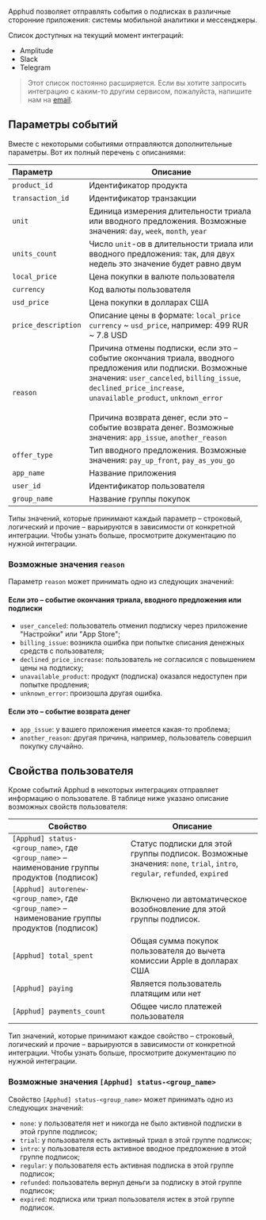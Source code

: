 Apphud позволяет отправлять события о подписках в различные сторонние приложения: системы мобильной аналитики и мессенджеры.

Список доступных на текущий момент интеграций:

* Amplitude
* Slack
* Telegram

> Этот список постоянно расширяется. Если вы хотите запросить интеграцию с каким-то другим сервисом, пожалуйста, напишите нам на [email](mailto:hi@apphud.com).
>

## Параметры событий

Вместе с некоторыми событиями отправляются дополнительные параметры. Вот их полный перечень с описаниями:

| Параметр            | Описание                                                     |
| :------------------ | ------------------------------------------------------------ |
| `product_id`        | Идентификатор продукта                                       |
| `transaction_id`    | Идентификатор транзакции                                     |
| `unit`              | Единица измерения длительности триала или вводного предложения. Возможные значения: `day`, `week`, `month`, `year` |
| `units_count`       | Число `unit`-ов в длительности триала или вводного предложения: так, для двух недель это значение будет равно двум |
| `local_price`       | Цена покупки в валюте пользователя                           |
| `currency`          | Код валюты пользователя                                      |
| `usd_price`         | Цена покупки в долларах США                                  |
| `price_description` | Описание цены в формате: `local_price` `currency` ~ `usd_price`, например: 499 RUR ~ 7.8 USD |
| `reason`            | Причина отмены подписки, если это – событие окончания триала, вводного предложения или подписки. Возможные значения: `user_canceled`, `billing_issue`, `declined_price_increase`, `unavailable_product`, `unknown_error`<br/><br/>Причина возврата денег, если это – событие возврата денег. Возможные значения: `app_issue`, `another_reason` |
| `offer_type`        | Тип вводного предложения. Возможные значения: `pay_up_front`, `pay_as_you_go` |
| `app_name`          | Название приложения                                          |
| `user_id`           | Идентификатор пользователя                                   |
| `group_name`        | Название группы покупок                                      |

Типы значений, которые принимают каждый параметр – строковый, логический и прочие – варьируются в зависимости от конкретной интеграции. Чтобы узнать больше, просмотрите документацию по нужной интеграции.

### Возможные значения `reason`

Параметр `reason` может принимать одно из следующих значений:

#### Если это – событие окончания триала, вводного предложения или подписки

* `user_canceled`: пользователь отменил подписку через приложение "Настройки" или "App Store";
* `billing_issue`: возникла ошибка при попытке списания денежных средств с пользователя;
* `declined_price_increase`: пользователь не согласился с повышением цены на подписку;
* `unavailable_product`: продукт (подписка) оказался недоступен при попытке продления;
* `unknown_error`: произошла другая ошибка.

#### Если это – событие возврата денег

* `app_issue`: у вашего приложения имеется какая-то проблема;
* `another_reason`: другая причина, например, пользователь совершил покупку случайно.

## Свойства пользователя

Кроме событий Apphud в некоторых интеграциях отправляет информацию о пользователе. В таблице ниже указано описание возможных свойств пользователя:

| Свойство                                                     | Описание                                                     |
| ------------------------------------------------------------ | ------------------------------------------------------------ |
| `[Apphud] status-<group_name>`, где `<group_name>` – наименование группы продуктов (подписок) | Статус подписки для этой группы подписок. Возможные значения: `none`, `trial`, `intro`, `regular`, `refunded`, `expired` |
| `[Apphud] autorenew-<group_name>`, где `<group_name>` – наименование группы продуктов (подписок) | Включено ли автоматическое возобновление для этой группы подписок. |
| `[Apphud] total_spent`                                       | Общая сумма покупок пользователя до вычета комиссии Apple в долларах США |
| `[Apphud] paying`                                            | Является пользователь платящим или нет                       |
| `[Apphud] payments_count`                                    | Общее число платежей пользователя                            |

Тип значений, которые принимают каждое свойство – строковый, логический и прочие – варьируются в зависимости от конкретной интеграции. Чтобы узнать больше, просмотрите документацию по нужной интеграции.

### Возможные значения `[Apphud] status-<group_name>`

Свойство `[Apphud] status-<group_name>` может принимать одно из следующих значений:

* `none`: у пользователя нет и никогда не было активной подписки в этой группе подписок;
* `trial`: у пользователя есть активный триал в этой группе подписок;
* `intro`: у пользователя есть активное вводное предложение в этой группе подписок;
* `regular`: у пользователя есть активная подписка в этой группе подписок;
* `refunded`: пользователь вернул деньги за подписку в этой группе подписок;
* `expired`: подписка или триал пользователя истек в этой группе подписок.